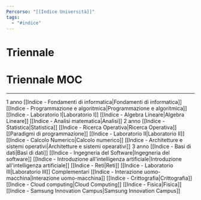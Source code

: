 ```yaml
---
Percorso: "[[Indice Università]]"
tags:
  - "#indice"
---
```

# Triennale

# Triennale MOC
---
 
1 anno
	[[Indice - Fondamenti di informatica|Fondamenti di informatica]]
	[[Indice - Programmazione e algoritmica|Programmazione e algoritmica]]
	[[Indice - Laboratorio I|Laboratorio I]]
	[[Indice - Algebra Lineare|Algebra Lineare]]
	[[Indice - Analisi matematica|Analisi]]
2 anno
	[[Indice - Statistica|Statistica]]
	[[Indice - Ricerca Operativa|Ricerca Operativa]]
	[[Paradigmi di programmazione]]
	[[Indice - Laboratorio II|Laboratorio II]]
	[[Indice - Calcolo Numerico|Calcolo numerico]]
	[[Indice - Architetture e sistemi operativi|Architetture e sistemi opearativi]]
3 anno
	[[Indice - Basi di dati|Basi di dati]]
	[[Indice - Ingegneria del Software|Ingegneria del software]]
	[[Indice - Introduzione all'intelligenza artificiale|Introduzione all'intelligenza artificiale]]
	[[Indice - Reti|Reti]]
	[[Indice - Laboratorio III|Laboratorio III]]
Complementari
	[[Indice - Interazione uomo-macchina|Interazione uomo-macchina]]
	[[Indice - Crittografia|Crittografia]]
	[[Indice - Cloud computing|Cloud Computing]]
	[[Indice - Fisica|Fisica]]
	[[Indice - Samsung Innovation Campus|Samsung Innovation Campus]]

